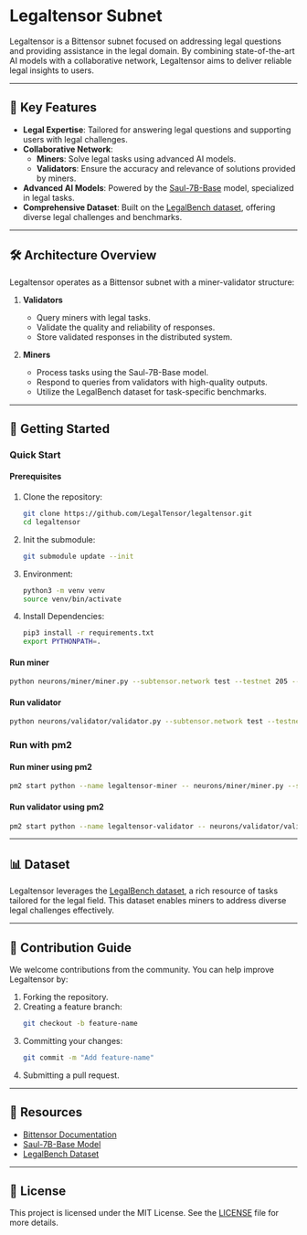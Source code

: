 # Legaltensor Subnet

Legaltensor is a Bittensor subnet focused on addressing legal questions and providing assistance in the legal domain. By combining state-of-the-art AI models with a collaborative network, Legaltensor aims to deliver reliable legal insights to users.

---

## 🌟 Key Features

- **Legal Expertise**: Tailored for answering legal questions and supporting users with legal challenges.
- **Collaborative Network**:  
  - **Miners**: Solve legal tasks using advanced AI models.  
  - **Validators**: Ensure the accuracy and relevance of solutions provided by miners.
- **Advanced AI Models**: Powered by the [Saul-7B-Base](https://huggingface.co/Equall/Saul-7B-Base) model, specialized in legal tasks.
- **Comprehensive Dataset**: Built on the [LegalBench dataset](https://github.com/HazyResearch/legalbench), offering diverse legal challenges and benchmarks.

---

## 🛠️ Architecture Overview

Legaltensor operates as a Bittensor subnet with a miner-validator structure:

1. **Validators**  
   - Query miners with legal tasks.  
   - Validate the quality and reliability of responses.  
   - Store validated responses in the distributed system.

2. **Miners**  
   - Process tasks using the Saul-7B-Base model.  
   - Respond to queries from validators with high-quality outputs.  
   - Utilize the LegalBench dataset for task-specific benchmarks.

---

## 🚀 Getting Started

### Quick Start

#### Prerequisites

1. Clone the repository:
   ```bash
   git clone https://github.com/LegalTensor/legaltensor.git
   cd legaltensor
   ```

2. Init the submodule:
   ```bash
   git submodule update --init
   ```

3. Environment:
   ```bash
   python3 -m venv venv
   source venv/bin/activate
   ```

4. Install Dependencies:
   ```bash
   pip3 install -r requirements.txt
   export PYTHONPATH=.
   ```

#### Run miner
   ```bash
   python neurons/miner/miner.py --subtensor.network test --testnet 205 --wallet.name [wallet name] --wallet.hotkey [wallet.hotkey]
   ```

#### Run validator
   ```bash
   python neurons/validator/validator.py --subtensor.network test --testnet 205 --wallet.name [wallet name] --wallet.hotkey [wallet.hotkey]
   ```

### Run with pm2

#### Run miner using pm2
   ```bash
   pm2 start python --name legaltensor-miner -- neurons/miner/miner.py --subtensor.network test --testnet 205 --wallet.name [wallet name] --wallet.hotkey [wallet.hotkey]
   ```

#### Run validator using pm2
   ```bash
   pm2 start python --name legaltensor-validator -- neurons/validator/validator.py --subtensor.network test --testnet 205 --wallet.name [wallet name] --wallet.hotkey [wallet.hotkey]
   ```

---

## 📊 Dataset

Legaltensor leverages the [LegalBench dataset](https://github.com/HazyResearch/legalbench), a rich resource of tasks tailored for the legal field. This dataset enables miners to address diverse legal challenges effectively.

---

## 🤝 Contribution Guide

We welcome contributions from the community. You can help improve Legaltensor by:

1. Forking the repository.
2. Creating a feature branch:
   ```bash
   git checkout -b feature-name
   ```
3. Committing your changes:
   ```bash
   git commit -m "Add feature-name"
   ```
4. Submitting a pull request.

---

## 🔗 Resources

- [Bittensor Documentation](https://docs.bittensor.com/)
- [Saul-7B-Base Model](https://huggingface.co/Equall/Saul-7B-Base)
- [LegalBench Dataset](https://github.com/HazyResearch/legalbench)

---

## 📜 License

This project is licensed under the MIT License. See the [LICENSE](./LICENSE) file for more details.
